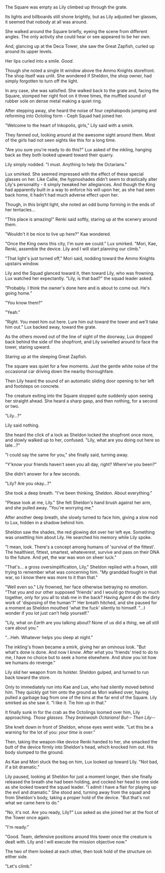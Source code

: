 The Square was empty as Lily climbed up through the grate.

Its lights and billboards still shone brightly, but as Lily adjusted her glasses, it seemed that nobody at all was around.

She walked around the Square briefly, eyeing the scene from different angles. The only activity she could hear or see appeared to be her own.

And, glancing up at the Deca Tower, she saw the Great Zapfish, curled up around its upper levels.

Her lips curled into a smile. *Good.*

Though she noted a single lit window above the Ammo Knights storefront. The shop itself was unlit. She wondered if Sheldon, the shop owner, had simply forgotten to turn off the light.

In any case, she was satisfied. She walked back to the grate and, facing the Square, stomped her right foot on it three times, the muffled sound of rubber sole on dense metal making a quiet ring.

After stepping away, she heard the noise of four cephalopods jumping and reforming into Octoling form - Ceph Squad had joined her.

"Welcome to the heart of Inkopolis, girls," Lily said with a smirk.

They fanned out, looking around at the awesome sight around them. Most of the girls had not seen sights like this for a long time.

"Are you sure you're ready to do this?" Lux asked of the inkling, hanging back as they both looked upward toward their quarry.

Lily simply nodded. "I must. Anything to help the Octarians."

Lux smirked. She seemed impressed with the effect of these special glasses on her. Like Callie, the hypnoshades didn't seem to drastically alter Lily's personality - it simply tweaked her allegiances. And though the King had apparently built in a way to enforce his will upon her, as she had seen back home, it hadn't had much adverse effect upon her.

Though, in this bright light, she noted an odd bump forming in the ends of her tentacles...

"This place is amazing!" Renki said softly, staring up at the scenery around them.

"Wouldn't it be nice to live up here?" Kae wondered.

"Once the King owns this city, I'm sure we could." Lux smirked. "Mori, Kae, Renki, assemble the device. Lily and I will start planning our climb."

"That light's just turned off," Mori said, nodding toward the Ammo Knights upstairs window.

Lily and the Squad glanced toward it, then toward Lily, who was frowning. Lux watched her expectantly. "Lily, is that bad?" the squad leader asked.

"Probably. I think the owner's done here and is about to come out. He's going home."

"You know them?"

"Yeah."

"Right. You meet him out here. Lure him out toward the tower and we'll take him out." Lux backed away, toward the grate.

As the others moved out of the line of sight of the doorway, Lux dropped back behind the side of the shopfront, and Lily swivelled around to face the tower, staring upward.

Staring up at the sleeping Great Zapfish.

The square was quiet for a few moments. Just the gentle white noise of the occasional car driving down the nearby thoroughfare.

Then Lily heard the sound of an automatic sliding door opening to her left and footsteps on concrete.

The creature exiting into the Square stopped quite suddenly upon seeing her straight ahead. She heard a sharp gasp, and then nothing, for a second or two.

"Lily...?"

Lily said nothing.

She heard the click of a lock as Sheldon locked the shopfront once more, and slowly walked up to her, confused. "Lily, what are you doing out here so late...?"

"I could say the same for you," she finally said, turning away.

"Y'know your friends haven't seen you all day, right? Where've you been?"

She didn't answer for a few seconds.

"Lily? Are you okay...?"

She took a deep breath. "I've been thinking, Sheldon. About everything."

"Please look at me, Lily." She felt Sheldon's hand brush against her arm, and she pulled away. "You're worrying me."

After another deep breath, she slowly turned to face him, giving a slow nod to Lux, hidden in a shadow behind him.

Sheldon saw the shades, the red glowing dot over her left eye. Something was unsettling him about Lily. He searched his memory while Lily spoke.

"I mean, look. There's a concept among humans of 'survival of the fittest'. The healthiest, fittest, smartest, whateverest, survive and pass on their DNA to the future. And yet, the war was won on sheer luck."

"That's... a gross oversimplification, Lily," Sheldon replied with a frown, still trying to remember what was concerning him. "My granddad fought in that war, so I *know* there was more to it than that."

"Well even so." Lily frowned, her face otherwise betraying no emotion. "That you and our other supposed 'friends' and I would go through so much together, only for you all to stab me in the back? Having *Agent 4* do the dirty work of 'disposing of the human'?" Her breath hitched, and she paused for a moment as Sheldon mouthed 'what the fuck' silently to himself. "...I wonder if you lot just can't help yourself."

"Lily, what on *Earth* are you talking about? None of us did a *thing*, we *all* still care about you."

"...Heh. Whatever helps you sleep at night."

The inkling's frown became a smirk, giving her an ominous look. "But what's done is done. And now I *know*. After what you 'friends' tried to do to me, I have no choice but to seek a home elsewhere. And show you lot how we humans do revenge."

Lily slid her weapon from its holster. Sheldon gulped, and turned to run back toward the store.

Only to immediately run into Kae and Lux, who had silently moved behind him. They quickly got him onto the ground as Mori walked over, having pulled a garbage bag from one of the bins at the far end of the Square. Lily smirked as she saw it. "I like it. Tie him up in that."

It finally sunk in for the crab as the Octolings loomed over him, Lily approaching. *Those glasses. They brainwash Octarians! But-- Then Lily--*

She knelt down in front of Sheldon, whose eyes went wide. "Let this be a warning for the lot of you: *your time is over*."

Then, taking the weapon-like device Renki handed to her, she smacked the butt of the device firmly into Sheldon's head, which knocked him out. His body slumped to the ground.

As Kae and Mori stuck the bag on him, Lux looked up toward Lily. "Not bad, if a bit dramatic."

Lily paused, looking at Sheldon for just a moment longer, then she finally released the breath she had been holding, and cocked her head to one side as she looked toward the squad leader. "I admit I have a flair for playing up the evil and dramatic." She stood and, turning away from the squad and from Sheldon's body, taking a proper hold of the device. "But that's not what we came here to do."

"No, it's not. Are you ready, Lily?" Lux asked as she joined her at the foot of the Tower once again.

"I'm ready."

"Good. Team, defensive positions around this tower once the creature is dealt with. Lily and I will execute the mission objective now."

The two of them looked at each other, then took hold of the structure on either side.

"Let's climb."
